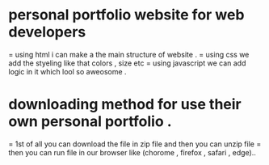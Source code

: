 # personal portfolio website for web developers 

= using html i can make a the main structure of website .
= using css we add the styeling like that colors , size etc 
= using javascript we can add logic in it which lool so aweosome .

# downloading method for use their own personal portfolio .
= 1st of all you can download the file in zip file and then you can unzip file 
= then you can run file in our browser like (chorome , firefox , safari , edge)..
